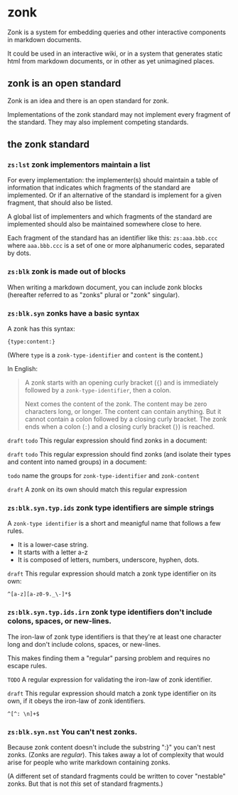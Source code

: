 # zonk

Zonk is a system for embedding queries and other interactive components in markdown documents.

It could be used in an interactive wiki, or in a system that generates static html from markdown documents, or in other as yet unimagined places.

## zonk is an open standard

Zonk is an idea and there is an open standard for zonk.

Implementations of the zonk standard may not implement every fragment of the standard. They may also implement competing standards.

## the zonk standard

### `zs:lst` zonk implementors maintain a list

For every implementation: the implementer(s) should maintain a table of information that indicates which fragments of the standard are implemented. Or if an alternative of the standard is implement for a given fragment, that should also be listed.

A global list of implementers and which fragments of the standard are implemented should also be maintained somewhere close to here.

Each fragment of the standard has an identifier like this: `zs:aaa.bbb.ccc` where `aaa.bbb.ccc` is a set of one or more alphanumeric codes, separated by dots.

### `zs:blk` zonk is made out of blocks

When writing a markdown document, you can include zonk blocks (hereafter referred to as "zonks" plural or "zonk" singular).

### `zs:blk.syn` zonks have a basic syntax

A zonk has this syntax:

`{type:content:}`

(Where `type` is a `zonk-type-identifier` and `content` is the content.)

In English:

> A zonk starts with an opening curly bracket (`{`) and is immediately followed by a `zonk-type-identifier`, then a colon.
>
> Next comes the content of the zonk. The content may be zero characters long, or longer. The content can contain anything. But it cannot contain a colon followed by a closing curly bracket. The zonk ends when a colon (`:`) and a closing curly bracket (`}`) is reached.

`draft` `todo` This regular expression should find zonks in a document:

`draft` `todo` This regular expression should find zonks (and isolate their types and content into named groups) in a document:

`todo` name the groups for `zonk-type-identifier` and `zonk-content`

`draft` A zonk on its own should match this regular expression


### `zs:blk.syn.typ.ids` zonk type identifiers are simple strings

A `zonk-type identifier` is a short and meanigful name that follows a few rules.

- It is a lower-case string.
- It starts with a letter a-z
- It is composed of letters, numbers, underscore, hyphen, dots.


`draft` This regular expression should match a zonk type identifier on its own:

    ^[a-z][a-z0-9._\-]*$

### `zs:blk.syn.typ.ids.irn` zonk type identifiers don't include colons, spaces, or new-lines.

The iron-law of zonk type identifiers is that they're at least one character long and don't include colons, spaces, or new-lines.

This makes finding them a "regular" parsing problem and requires no escape rules.

`TODO` A regular expression for validating the iron-law of zonk identifier.

`draft` This regular expression should match a zonk type identifier on its own, if it obeys the iron-law of zonk identifiers.

    ^[^: \n]+$


### `zs:blk.syn.nst` You can't nest zonks. 

Because zonk content doesn't include the substring ":}" you can't nest zonks. (Zonks are *regular*). This takes away a lot of complexity that would arise for people who write markdown containing zonks.

(A different set of standard fragments could be written to cover "nestable" zonks. But that is not *this* set of standard fragments.)





